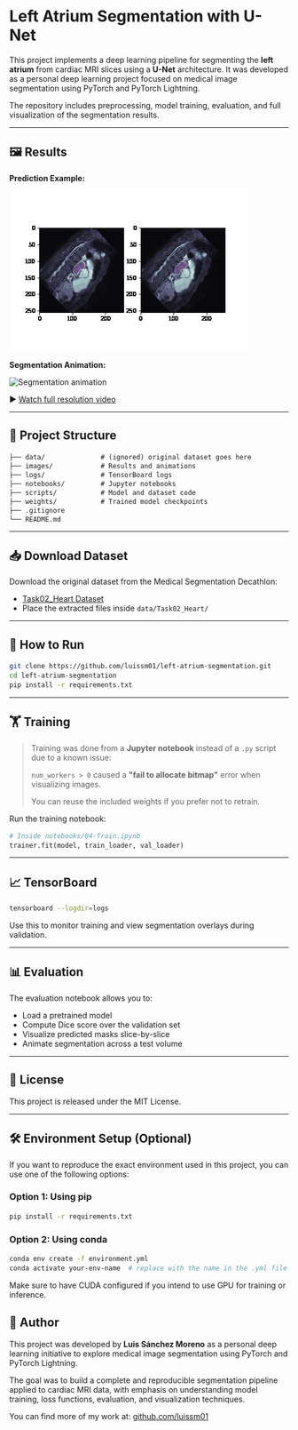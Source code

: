 
# Left Atrium Segmentation with U-Net

This project implements a deep learning pipeline for segmenting the **left atrium** from cardiac MRI slices using a **U-Net** architecture. It was developed as a personal deep learning project focused on medical image segmentation using PyTorch and PyTorch Lightning.

The repository includes preprocessing, model training, evaluation, and full visualization of the segmentation results.

---

## 🖼️ Results

**Prediction Example:**

![Prediction overlay](images/train_results.png)

**Segmentation Animation:**

![Segmentation animation](images/segmentation.gif)

▶️ [Watch full resolution video](images/video_result.mp4)

---

## 📁 Project Structure

```
├── data/              # (ignored) original dataset goes here
├── images/            # Results and animations
├── logs/              # TensorBoard logs
├── notebooks/         # Jupyter notebooks
├── scripts/           # Model and dataset code
├── weights/           # Trained model checkpoints
├── .gitignore
└── README.md
```

---

## 📥 Download Dataset

Download the original dataset from the Medical Segmentation Decathlon:

- [Task02_Heart Dataset](https://drive.google.com/file/d/1wEB2I6S6tQBVEPxir8cA5kFB8gTQadYY/view)
- Place the extracted files inside `data/Task02_Heart/`

---

## 🧪 How to Run

```bash
git clone https://github.com/luissm01/left-atrium-segmentation.git
cd left-atrium-segmentation
pip install -r requirements.txt
```

---

## 🏋️ Training

> Training was done from a **Jupyter notebook** instead of a `.py` script due to a known issue:
>
> `num_workers > 0` caused a **"fail to allocate bitmap"** error when visualizing images.
>
> You can reuse the included weights if you prefer not to retrain.

Run the training notebook:

```python
# Inside notebooks/04-Train.ipynb
trainer.fit(model, train_loader, val_loader)
```

---

## 📈 TensorBoard

```bash
tensorboard --logdir=logs
```

Use this to monitor training and view segmentation overlays during validation.

---

## 📊 Evaluation

The evaluation notebook allows you to:

- Load a pretrained model
- Compute Dice score over the validation set
- Visualize predicted masks slice-by-slice
- Animate segmentation across a test volume

---

## 📄 License

This project is released under the MIT License.


---

## 🛠️ Environment Setup (Optional)

If you want to reproduce the exact environment used in this project, you can use one of the following options:

### Option 1: Using pip
```bash
pip install -r requirements.txt
```

### Option 2: Using conda
```bash
conda env create -f environment.yml
conda activate your-env-name  # replace with the name in the .yml file
```

Make sure to have CUDA configured if you intend to use GPU for training or inference.

## 👤 Author

This project was developed by **Luis Sánchez Moreno** as a personal deep learning initiative to explore medical image segmentation using PyTorch and PyTorch Lightning.

The goal was to build a complete and reproducible segmentation pipeline applied to cardiac MRI data, with emphasis on understanding model training, loss functions, evaluation, and visualization techniques.

You can find more of my work at: [github.com/luissm01](https://github.com/luissm01)
